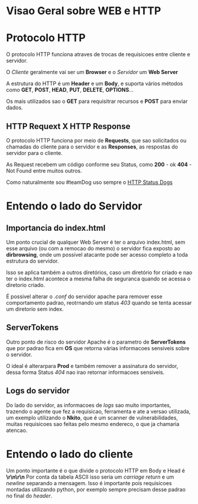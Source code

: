 
# Visao Geral sobre WEB e HTTP

# Protocolo HTTP

O protocolo HTTP funciona atraves de trocas de requisicoes entre cliente e servidor.

O *Cliente* geralmente vai ser um **Browser** e o *Servidor* um **Web Server**

A estrutura do HTTP é um **Header** e um **Body**, e suporta vários métodos como **GET**, **POST**, **HEAD**, **PUT**, **DELETE**, **OPTIONS**...

Os mais utilizados sao o **GET** para requisitrar recursos e **POST** para enviar dados.

## HTTP Requext X HTTP Response

O protocolo HTTP funciona por meio de **Requests**, que sao solicitados ou chamadas do cliente para o servidor e as **Responses**, as respostas do servidor para o cliente.

As Request recebem um código conforme seu Status, como **200** - ok **404** - Not Found entre muitos outros.

Como naturalmente sou #teamDog uso sempre o [HTTP Status Dogs](https://http.dog/)

# Entendo o lado do Servidor

## Importancia do index.html

Um ponto crucial de qualquer Web Server é ter o arquivo index.html, sem esse arquivo (ou com a remocao do mesmo) o servidor fica exposto ao **dirbrowsing**, onde um possivel atacante pode ser acesso completo a toda estrutura do servidor.


Isso se aplica também a outros diretórios, caso um diretório for criado e nao ter o index.html acontece a mesma falha de seguranca quando se acessa o diretorio criado.

É possivel alterar o *.conf* do servidor apache para remover esse comportamento padrao, reotrnando um status *403* quando se tenta acessar um diretorio sem index.

## ServerTokens

Outro ponto de risco do servidor Apache é o parametro de **ServerTokens** que por padrao fica em **OS** que retorna várias informacoes sensiveis sobre o servidor.

O ideal é alterarpara **Prod** e também remover a assinatura do servidor, dessa forma Status *404* nao irao retornar informacoes sensiveis.

## Logs do servidor

Do lado do servidor, as informacoes de *logs* sao muito importantes, trazendo o agente que fez a requisicao, ferramenta e ate a versao utilizada, um exemplo utilizando o **Nkito**, que é um scanner de vulnerabilidades, muitas requisicoes sao feitas pelo mesmo endereco, o que ja chamaria atencao.

# Entendo o lado do cliente

Um ponto importante é o que divide o protocolo HTTP em Body e Head é 
**\\r\\n\\r\\n**
Por conta da tabela ASCII isso seria um *carriage return* e um *newline* separando a mensagem. Isso é importante pois requisicoes montadas utilizando python, por exemplo sempre precisam desse padrao no final do *header*.